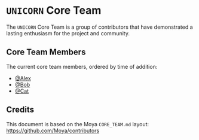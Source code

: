 # `UNICORN` Core Team

The `UNICORN` Core Team is a group of contributors that have demonstrated a lasting enthusiasm for the project and community.


## Core Team Members

The current core team members, ordered by time of addition:

* [@Alex](https://github.com/alex)
* [@Bob](https://github.com/bob)
* [@Cat](https://github.com/cat)


## Credits

This document is based on the Moya `CORE_TEAM.md` layout: https://github.com/Moya/contributors
